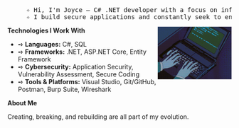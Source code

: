 <div align="center"> 
<pre>
     ✧ Hi, I'm Joyce — C# .NET developer with a focus on information security. ✧
     ✧ I build secure applications and constantly seek to enhance reliability in the digital environment. ✧
</pre>
</div>

<div>
<img width="33%" align="right" src="https://raw.githubusercontent.com/Joyphire/Joyphire/main/assets/RightGif.gif"/>





 **Technologies I Work With**<br>
- ➺ **Languages:** C#, SQL  
- ➺ **Frameworks:** .NET, ASP.NET Core, Entity Framework  
- ➺ **Cybersecurity:** Application Security, Vulnerability Assessment, Secure Coding  
- ➺ **Tools & Platforms:** Visual Studio, Git/GitHub, Postman, Burp Suite, Wireshark

</div>
<div>
     
**About Me** 

Creating, breaking, and rebuilding are all part of my evolution. 
</div>
